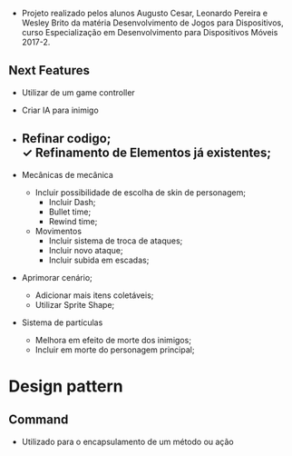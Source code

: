 - Projeto realizado pelos alunos Augusto Cesar, Leonardo Pereira e Wesley Brito da matéria Desenvolvimento de Jogos para Dispositivos, curso Especialização em Desenvolvimento para Dispositivos Móveis 2017-2.

## Next Features

- Utilizar de um game controller

- Criar IA para inimigo
- Refinar codigo;  
  &check; Refinamento de Elementos já existentes;
  -
- Mecânicas de mecânica
  - Incluir possibilidade de escolha de skin de personagem;
    - Incluir Dash;
    - Bullet time;
    - Rewind time;
  - Movimentos
    - Incluir sistema de troca de ataques;
    - Incluir novo ataque;
    - Incluir subida em escadas;
- Aprimorar cenário;
  - Adicionar mais itens coletáveis;
  - Utilizar Sprite Shape;
- Sistema de partículas
  - Melhora em efeito de morte dos inimigos;
  - Incluir em morte do personagem principal;

# Design pattern

## Command

- Utilizado para o encapsulamento de um método ou ação
